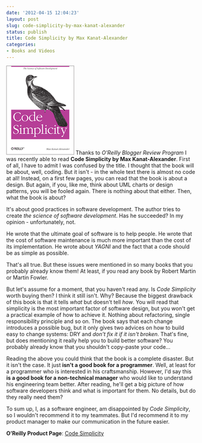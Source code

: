 ```yaml
---
date: '2012-04-15 12:04:23'
layout: post
slug: code-simplicity-by-max-kanat-alexander
status: publish
title: Code Simplicity by Max Kanat-Alexander
categories:
- Books and Videos
---
```


![Code Simplicity](/img/posts/code-simplicity.gif)
Thanks to _O'Reilly Blogger Review Program_ I was recently able to read **Code Simplicity by Max Kanat-Alexander**. First of all, I have to admit I was confused by the title. I thought that the book will be about, well, coding. But it isn't - in the whole text there is almost no code at all! Instead, on a first few pages, you can read that the book is about a design. But again, if you, like me, think about UML charts or design patterns, you will be fooled again. There is nothing about that either. Then, what the book is about?

It's about good practices in software development. The author tries to create _the science of software development_. Has he succeeded? In my opinion - unfortunately, not.

He wrote that the ultimate goal of software is to help people. He wrote that the cost of software maintenance is much more important than the cost of its implementation. He wrote about _YAGNI_ and the fact that a code should be as simple as possible.

That's all true. But these issues were mentioned in so many books that you probably already know them! At least, if you read any book by Robert Martin or Martin Fowler.

But let's assume for a moment, that you haven't read any. Is _Code Simplicity_ worth buying then? I think it still isn't. Why? Because the biggest drawback of this book is that it tells _what_ but doesn't tell _how_. You will read that simplicity is the most important factor of software design, but you won't get a practical example of how to achieve it. Nothing about refactoring, single responsibility principle and so on. The book says that each change introduces a possible bug, but it only gives two advices on how to build easy to change systems: DRY and _don't fix it if it isn't broken_. That's fine, but does mentioning it really help you to build better software? You probably already know that you shouldn't copy-paste your code...

Reading the above you could think that the book is a complete disaster. But it isn't the case. It just **isn't a good book for a programmer**. Well, at least for a programmer who is interested in his craftsmanship. However, I'd say this **is a good book for a non-technical manager** who would like to understand his engineering team better. After reading, he'll get a big picture of how software developers think and what is important for them. No details, but do they really need them?

To sum up, I, as a software engineer, am disappointed by _Code Simplicity_, so I wouldn't recommend it to my teammates. But I'd recommend it to my product manager to make our communication in the future easier.

**O’Reilly Product Page**: [Code Simplicity](http://shop.oreilly.com/product/0636920022251.do)